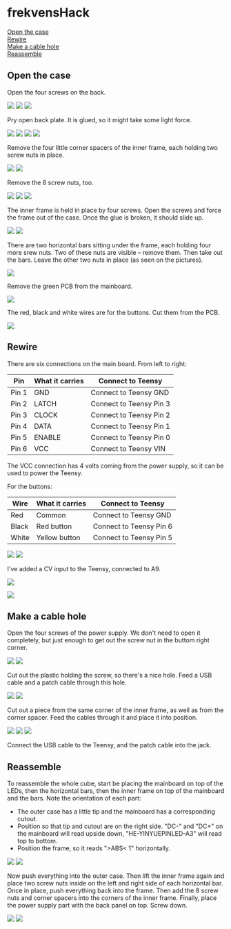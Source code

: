 # frekvensHack

[Open the case](#open-the-case)  
[Rewire](#rewire)  
[Make a cable hole](#make-a-cable-hole)  
[Reassemble](#reassemble)  



## Open the case

Open the four screws on the back.

![](pictures/001.jpg)
![](pictures/002.jpg)
![](pictures/003.jpg)

Pry open back plate. It is glued, so it might take some light force.

![](pictures/004.jpg)
![](pictures/005.jpg)
![](pictures/006.jpg)
![](pictures/007.jpg)

Remove the four little corner spacers of the inner frame, each holding two screw nuts in place.

![](pictures/008.jpg)
![](pictures/009.jpg)

Remove the 8 screw nuts, too.

![](pictures/010.jpg)
![](pictures/011.jpg)
![](pictures/012.jpg)

The inner frame is held in place by four screws. Open the screws and force the frame out of the case. Once the glue is broken, it should slide up.

![](pictures/013.jpg)
![](pictures/014.jpg)

There are two horizontal bars sitting under the frame, each holding four more srew nuts. Two of these nuts are visible – remove them. Then take out the bars. Leave the other two nuts in place (as seen on the pictures).

![](pictures/015.jpg)

Remove the green PCB from the mainboard.

![](pictures/018.jpg)

The red, black and white wires are for the buttons. Cut them from the PCB.

![](pictures/019.jpg)


## Rewire

There are six connections on the main board. From left to right:

Pin | What it carries | Connect to Teensy
--- | --- | ---
Pin 1 | GND | Connect to Teensy GND
Pin 2 | LATCH | Connect to Teensy Pin 3
Pin 3 | CLOCK | Connect to Teensy Pin 2
Pin 4 | DATA | Connect to Teensy Pin 1
Pin 5 | ENABLE | Connect to Teensy Pin 0
Pin 6 | VCC | Connect to Teensy VIN

The VCC connection has 4 volts coming from the power supply, so it can be used to power the Teensy.

For the buttons:

Wire | What it carries | Connect to Teensy
--- | --- | ---
Red | Common | Connect to Teensy GND
Black | Red button | Connect to Teensy Pin 6
White | Yellow button | Connect to Teensy Pin 5

![](pictures/020.jpg)
![](pictures/021.jpg)

I've added a CV input to the Teensy, connected to A9.

![](pictures/022.jpg)

![](hardware/frekvensHack_schematic.png)


## Make a cable hole


Open the four screws of the power supply. We don't need to open it completely, but just enough to get out the screw nut in the buttom right corner.

![](pictures/023.jpg)
![](pictures/024.jpg)

Cut out the plastic holding the screw, so there's a nice hole. Feed a USB cable and a patch cable through this hole.

![](pictures/025.jpg)
![](pictures/027.jpg)

Cut out a piece from the same corner of the inner frame, as well as from the corner spacer. Feed the cables through it and place it into position.

![](pictures/026.jpg)
![](pictures/028.jpg)
![](pictures/029.jpg)

Connect the USB cable to the Teensy, and the patch cable into the jack.

## Reassemble

To reassemble the whole cube, start be placing the mainboard on top of the LEDs, then the horizontal bars, then the inner frame on top of the mainboard and the bars. 
Note the orientation of each part:
- The outer case has a little tip and the mainboard has a corresponding cutout.
- Position so that tip and cutout are on the right side. "DC-" and "DC+" on the mainboard will read upside down, "HE-YINYUEPINLED-A3" will read top to bottom.
- Position the frame, so it reads ">ABS< 1" horizontally. 

![](pictures/030.jpg)
![](pictures/031.jpg)

Now push everything into the outer case. Then lift the inner frame again and place two screw nuts inside on the left and right side of each horizontal bar. Once in place, push everything back into the frame. Then add the 8 screw nuts and corner spacers into the corners of the inner frame. Finally, place the power supply part with the back panel on top. Screw down.

![](pictures/033.jpg)
![](pictures/034.jpg)
